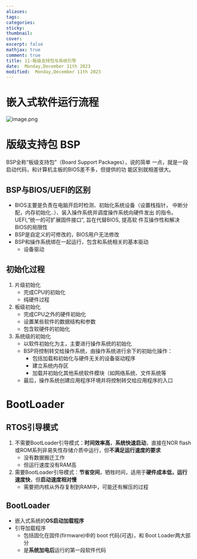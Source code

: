 ```yaml
---
aliases: 
tags: 
categories:
sticky:
thumbnail:
cover: 
excerpt: false
mathjax: true
comment: true
title: 11-板级⽀持包与系统引导
date:  Monday,December 11th 2023
modified:  Monday,December 11th 2023
---
```


# 嵌入式软件运行流程

![image.png](https://chillcharlie-img.oss-cn-hangzhou.aliyuncs.com/image%2F2023%2F12%2F11%2F11-12-18-b12ba719b54db440addbddae94a781e9-20231211111216-ee692f.png)

# 版级支持包 BSP

BSP全称“板级支持包”（Board Support Packages），说的简单 一点，就是一段启动代码，和计算机主板的BIOS差不多，但提供的功 能区别就相差很大。

## BSP与BIOS/UEFI的区别

- BIOS主要是负责在电脑开启时检测、初始化系统设备（设置栈指针， 中断分配，内存初始化..）、装入操作系统并调度操作系统向硬件发出 的指令。 UEFI,“统一的可扩展固件接口”, 旨在代替BIOS, 提高软 件互操作性和解决BIOS的局限性
- BSP是自定义的可修改的，BIOS用户无法修改
- BSP和操作系统绑在一起运行，包含和系统相关的基本驱动
	- 设备驱动



## 初始化过程

1. 片级初始化
	- 完成CPU的初始化
	- 纯硬件过程
2. 板级初始化
	- 完成CPU之外的硬件初始化
	- 设置某些软件的数据结构和参数
	- 包含软硬件的初始化
3. 系统级的初始化
	- 以软件初始化为主，主要进行操作系统的初始化
	- BSP将控制转交给操作系统，由操作系统进行余下的初始化操作：
		-  包括加载和初始化与硬件无关的设备驱动程序
		- 建立系统内存区
		- 加载并初始化其他系统软件模块（如网络系统、文件系统等
	- 最后，操作系统创建应用程序环境并将控制转交给应用程序的入口


# BootLoader

## RTOS引导模式

1. 不需要BootLoader引导模式：**时间效率高**，**系统快速启动**，直接在NOR flash或ROM系列非易失性存储介质中运行，但**不满足运行速度的要求**
	- 没有数据搬迁工作
	- 但运行速度没有RAM高
2. 需要BootLoader引导模式：**节省空间**，牺牲时间，适用于**硬件成本低，运行速度快**，但**启动速度相对慢**
	- 需要把内核从外存复制到RAM中，可能还有解压的过程

## BootLoader

- 嵌入式系统的**OS启动加载程序**
- 引导加载程序
	- 包括固化在固件(firmware)中的 boot 代码(可选)，和 Boot Loader两大部分
	- 是**系统加电后**运行的第一段软件代码